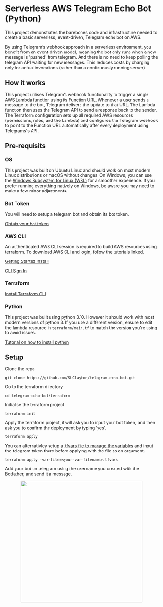 
# Serverless AWS Telegram Echo Bot (Python)

This project demonstrates the barebones code and infrastructure needed to create a basic serverless, event-driven, Telegram echo bot on AWS. 

By using Telegram’s webhook approach in a serverless environment, you benefit from an event-driven model, meaning the bot only runs when a new message is 'pushed' from telegram. And there is no need to keep polling the telegram API waiting for new messages. This reduces costs by charging only for actual invocations (rather than a continuously running server).

## How it works

This project utilises Telegram’s webhook functionality to trigger a single AWS Lambda function using its Function URL. Whenever a user sends a message to the bot, Telegram delivers the update to that URL. The Lambda function then uses the Telegram API to send a response back to the sender. The Terraform configuration sets up all required AWS resources (permissions, roles, and the Lambda) and configures the Telegram webhook to point to the Function URL automatically after every deployment using Telegrams's API.

## Pre-requisits

### OS

This project was built on Ubuntu Linux and should work on most modern Linux distributions or macOS without changes. On Windows, you can use the [Windows Subsystem for Linux (WSL)](https://learn.microsoft.com/en-us/windows/wsl/install) for a smoother experience. If you prefer running everything natively on Windows, be aware you may need to make a few minor adjustments.

### Bot Token
You will need to setup a telegram bot and obtain its bot token. 

[Obtain your bot token](https://core.telegram.org/bots/tutorial#obtain-your-bot-token)

### AWS CLI
An authenticated AWS CLI session is required to build AWS resources using terraform. To download AWS CLI and login, follow the tutorials linked.

[Getting Started Install](https://docs.aws.amazon.com/cli/latest/userguide/getting-started-install.html)

[CLI Sign In](https://docs.aws.amazon.com/signin/latest/userguide/command-line-sign-in.html)

### Terraform
[Install Terraform CLI](https://developer.hashicorp.com/terraform/tutorials/aws-get-started/install-cli)

### Python
This project was built using python 3.10. However it should work with most modern versions of python 3. If you use a different version, ensure to edit the lambda resource in `terraform/main.tf` to match the version you're using to avoid issues.

[Tutorial on how to install python](https://realpython.com/installing-python/)

## Setup

Clone the repo

```
git clone https://github.com/SLClayton/telegram-echo-bot.git
```

Go to the terraform directory

```
cd telegram-echo-bot/terraform
```

Initialise the terraform project

```
terraform init
```

Apply the terraform project, it will ask you to input your bot token, and then ask you to confirm the deployment by typing 'yes'.

```
terraform apply
```

You can alternativley setup a [.tfvars file to manage the variables](https://spacelift.io/blog/terraform-tfvars) and input the telegram token there before applying with the file as an argument.

```
terraform apply -var-file=<your-var-filename>.tfvars
```

Add your bot on telegram using the username you created with the Botfather, and send it a message.
<div align="center">
  <img src="https://github.com/user-attachments/assets/0b836dc3-9863-4613-8ce9-00a8241fba79" width="400">
</div>


